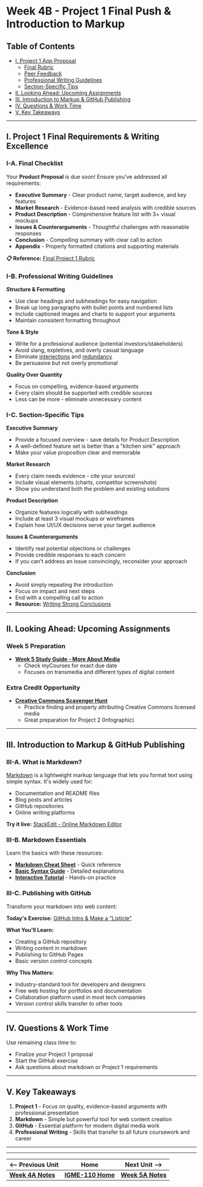 # Week 4B - Project 1 Final Push & Introduction to Markup

## Table of Contents
- [I. Project 1 App Proposal](#i-project-1-app-proposal)
  - [Final Rubric](#i-a-final-rubric)
  - [Peer Feedback](#i-b-peer-feedback)
  - [Professional Writing Guidelines](#i-c-some-final-professional-writing-guidelines)
  - [Section-Specific Tips](#i-d-section-specific-tips)
- [II. Looking Ahead: Upcoming Assignments](#ii-looking-ahead-upcoming-assignments-besides-project-1)
- [III. Introduction to Markup & GitHub Publishing](#iii-introduction-to-markup--github-publishing)
- [IV. Questions & Work Time](#iv-questions--work-time)
- [V. Key Takeaways](#v-key-takeaways)

---

## I. Project 1 Final Requirements & Writing Excellence

### I-A. Final Checklist
Your **Product Proposal** is due soon! Ensure you've addressed all requirements:

- **Executive Summary** - Clear product name, target audience, and key features
- **Market Research** - Evidence-based need analysis with credible sources
- **Product Description** - Comprehensive feature list with 3+ visual mockups
- **Issues & Counterarguments** - Thoughtful challenges with reasonable responses
- **Conclusion** - Compelling summary with clear call to action
- **Appendix** - Properly formatted citations and supporting materials

**📋 Reference:** [Final Project 1 Rubric](../documents/p1-rubric-final.md)

### I-B. Professional Writing Guidelines

**Structure & Formatting**
- Use clear headings and subheadings for easy navigation
- Break up long paragraphs with bullet points and numbered lists
- Include captioned images and charts to support your arguments
- Maintain consistent formatting throughout

**Tone & Style**
- Write for a professional audience (potential investors/stakeholders)
- Avoid slang, expletives, and overly casual language
- Eliminate [interjections](https://www.thoughtco.com/what-is-an-interjection-1691178) and [redundancy](https://edubirdie.com/blog/redundancy-in-writing)
- Be persuasive but not overly promotional

**Quality Over Quantity**
- Focus on compelling, evidence-based arguments
- Every claim should be supported with credible sources
- Less can be more - eliminate unnecessary content

### I-C. Section-Specific Tips

**Executive Summary**
- Provide a focused overview - save details for Product Description
- A well-defined feature set is better than a "kitchen sink" approach
- Make your value proposition clear and memorable

**Market Research**
- Every claim needs evidence - cite your sources!
- Include visual elements (charts, competitor screenshots)
- Show you understand both the problem and existing solutions

**Product Description**
- Organize features logically with subheadings
- Include at least 3 visual mockups or wireframes
- Explain how UI/UX decisions serve your target audience

**Issues & Counterarguments**
- Identify real potential objections or challenges
- Provide credible responses to each concern
- If you can't address an issue convincingly, reconsider your approach

**Conclusion**
- Avoid simply repeating the introduction
- Focus on impact and next steps
- End with a compelling call to action
- **Resource:** [Writing Strong Conclusions](https://www.brandeis.edu/writing-program/resources/students/academic/drafting-revision/conclusions-avoiding-repetition.html)

---

## II. Looking Ahead: Upcoming Assignments

### Week 5 Preparation
- **[Week 5 Study Guide - More About Media](https://docs.google.com/document/d/1tOWF5bkUcpgSNVwjfjuHR47QUroePsl4RDsGdylowiM/copy)**
  - Check myCourses for exact due date
  - Focuses on transmedia and different types of digital content

### Extra Credit Opportunity
- **[Creative Commons Scavenger Hunt](https://docs.google.com/document/d/1ZY9rR69pGSIjqzIlgDlfxCex-GKrC41Eim3vPXDAM_A/edit?usp=sharing)**
  - Practice finding and properly attributing Creative Commons licensed media
  - Great preparation for Project 2 (Infographic)

---

## III. Introduction to Markup & GitHub Publishing

### III-A. What is Markdown?
[Markdown](https://en.wikipedia.org/wiki/Markdown) is a lightweight markup language that lets you format text using simple syntax. It's widely used for:
- Documentation and README files
- Blog posts and articles
- GitHub repositories
- Online writing platforms

**Try it live:** [StackEdit - Online Markdown Editor](https://stackedit.io/app#)

### III-B. Markdown Essentials
Learn the basics with these resources:
- **[Markdown Cheat Sheet](https://www.markdownguide.org/cheat-sheet/)** - Quick reference
- **[Basic Syntax Guide](https://www.markdownguide.org/basic-syntax/)** - Detailed explanations
- **[Interactive Tutorial](https://www.markdowntutorial.com/)** - Hands-on practice

### III-C. Publishing with GitHub
Transform your markdown into web content:

**Today's Exercise:** [GitHub Intro & Make a "Listicle"](../exercises/github-intro.md)

**What You'll Learn:**
- Creating a GitHub repository
- Writing content in markdown
- Publishing to GitHub Pages
- Basic version control concepts

**Why This Matters:**
- Industry-standard tool for developers and designers
- Free web hosting for portfolios and documentation
- Collaboration platform used in most tech companies
- Version control skills transfer to other tools

---

## IV. Questions & Work Time

Use remaining class time to:
- Finalize your Project 1 proposal
- Start the GitHub exercise
- Ask questions about markdown or Project 1 requirements

---

## V. Key Takeaways

1. **Project 1** - Focus on quality, evidence-based arguments with professional presentation
2. **Markdown** - Simple but powerful tool for web content creation
3. **GitHub** - Essential platform for modern digital media work
4. **Professional Writing** - Skills that transfer to all future coursework and career

---
---

| <-- Previous Unit | Home | Next Unit -->
| --- | --- | --- 
|   [**Week 4A Notes**](4A.md)  |  [**IGME-110 Home**](../) | [**Week 5A Notes**](5A.md)
